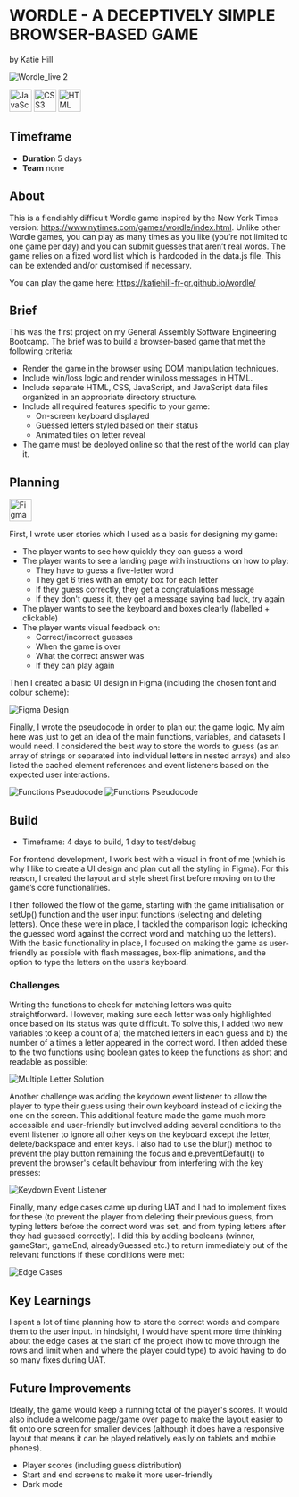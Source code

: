 # WORDLE - A DECEPTIVELY SIMPLE BROWSER-BASED GAME
by Katie Hill

![Wordle_live 2](https://github.com/user-attachments/assets/8d151a6b-c07a-4ddf-96c3-339ffc9ced95)


<img src="https://cdn.jsdelivr.net/gh/devicons/devicon/icons/javascript/javascript-original.svg" 
     alt="JavaScript" width="40" height="40"/>
<img src="https://cdn.jsdelivr.net/gh/devicons/devicon@latest/icons/css3/css3-original-wordmark.svg" 
     alt="CSS3" width="40" height="40"/>
<img src="https://cdn.jsdelivr.net/gh/devicons/devicon@latest/icons/html5/html5-original-wordmark.svg" 
     alt="HTML" width="40" height="40"/>

## Timeframe

- **Duration** 5 days
- **Team** none

## About

This is a fiendishly difficult Wordle game inspired by the New York Times version: https://www.nytimes.com/games/wordle/index.html. Unlike other Wordle games, you can play as many times as you like (you’re not limited to one game per day) and you can submit guesses that aren’t real words. The game relies on a fixed word list which is hardcoded in the data.js file. This can be extended and/or customised if necessary. 

You can play the game here: https://katiehill-fr-gr.github.io/wordle/

## Brief

This was the first project on my General Assembly Software Engineering Bootcamp. The brief was to build a browser-based game that met the following criteria:

* Render the game in the browser using DOM manipulation techniques.
* Include win/loss logic and render win/loss messages in HTML. 
* Include separate HTML, CSS, JavaScript, and JavaScript data files organized in an appropriate directory structure.
* Include all required features specific to your game:
   - On-screen keyboard displayed
   - Guessed letters styled based on their status
   - Animated tiles on letter reveal
* The game must be deployed online so that the rest of the world can play it.


## Planning

<img src="https://cdn.jsdelivr.net/gh/devicons/devicon@latest/icons/figma/figma-original.svg" 
     alt="Figma" width="40" height="40"/>

First, I wrote user stories which I used as a basis for designing my game: 

* The player wants to see how quickly they can guess a word
* The player wants to see a landing page with instructions on how to play:
  - They have to guess a five-letter word
  - They get 6 tries with an empty box for each letter
  - If they guess correctly, they get a congratulations message
  - If they don't guess it, they get a message saying bad luck, try again
* The player wants to see the keyboard and boxes clearly (labelled + clickable) 
* The player wants visual feedback on:
  - Correct/incorrect guesses
  - When the game is over
  - What the correct answer was
  - If they can play again

Then I created a basic UI design in Figma (including the chosen font and colour scheme): 

![Figma Design](https://res.cloudinary.com/dh0z1a9nd/image/upload/v1757583851/Wordle_a6c739.jpg)


Finally, I wrote the pseudocode in order to plan out the game logic. My aim here was just to get an idea of the main functions, variables, and datasets I would need. I considered the best way to store the words to guess (as an array of strings or separated into individual letters in nested arrays) and also listed the cached element references and event listeners based on the expected user interactions.

![Functions Pseudocode](https://res.cloudinary.com/dh0z1a9nd/image/upload/v1757597978/Wordle_pseudocode_variables_wrcewz.png)
![Functions Pseudocode](https://res.cloudinary.com/dh0z1a9nd/image/upload/v1757594381/Wordle_pseudocode_functions_vflgsn.png)


## Build

* Timeframe: 4 days to build, 1 day to test/debug

For frontend development, I work best with a visual in front of me (which is why I like to create a UI design and plan out all the styling in Figma). For this reason, I created  the layout and style sheet first before moving on to the game’s core functionalities. 

I then followed the flow of the game, starting with the game initialisation or setUp() function and the user input functions (selecting and deleting letters). Once these were in place, I tackled the comparison logic (checking the guessed word against the correct word and matching up the letters). With the basic functionality in place, I focused on making the game as user-friendly as possible with flash messages, box-flip animations, and the option to type the letters on the user’s keyboard. 



### Challenges

Writing the functions to check for matching letters was quite straightforward. However, making sure each letter was only highlighted once based on its status was quite difficult. To solve this, I added two new variables to keep a count of a) the matched letters in each guess and b) the number of a times a letter appeared in the correct word. I then added these to the two functions using boolean gates to keep the functions as short and readable as possible:

![Multiple Letter Solution](https://res.cloudinary.com/dh0z1a9nd/image/upload/v1757599133/Wordle_MultipleLettersSolution_yahsd6.png)

Another challenge was adding the keydown event listener to allow the player to type their guess using their own keyboard instead of clicking the one on the screen. This additional feature made the game much more accessible and user-friendly but involved adding several conditions to the event listener to ignore all other keys on the keyboard except the letter, delete/backspace and enter keys. I also had to use the blur() method to prevent the play button remaining the focus and e.preventDefault() to prevent the browser's default behaviour from interfering with the key presses:

![Keydown Event Listener](https://res.cloudinary.com/dh0z1a9nd/image/upload/v1757600187/Wordle_KeydownEventListener_pzuzpx.png)

Finally, many edge cases came up during UAT and I had to implement fixes for these (to prevent the player from deleting their previous guess, from typing letters before the correct word was set, and from typing letters after they had guessed correctly). I did this by adding booleans (winner, gameStart, gameEnd, alreadyGuessed etc.) to return immediately out of the relevant functions if these conditions were met:  

![Edge Cases](https://res.cloudinary.com/dh0z1a9nd/image/upload/v1757600464/Wordle_EdgeCases_e1ncl4.png)


## Key Learnings

I spent a lot of time planning how to store the correct words and compare them to the user input. In hindsight, I would have spent more time thinking about the edge cases at the start of the project (how to move through the rows and limit when and where the player could type) to avoid having to do so many fixes during UAT.

## Future Improvements

Ideally, the game would keep a running total of the player's scores. It would also include a welcome page/game over page to make the layout easier to fit onto one screen for smaller devices (although it does have a responsive layout that means it can be played relatively easily on tablets and mobile phones). 

* Player scores (including guess distribution)
* Start and end screens to make it more user-friendly
* Dark mode 

